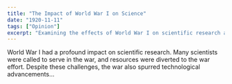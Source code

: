 ```yaml
---
title: "The Impact of World War I on Science"
date: "1920-11-11"
tags: ["Opinion"]
excerpt: "Examining the effects of World War I on scientific research and progress."
---
```


World War I had a profound impact on scientific research. Many scientists were called to serve in the war, and resources were diverted to the war effort. Despite these challenges, the war also spurred technological advancements...
